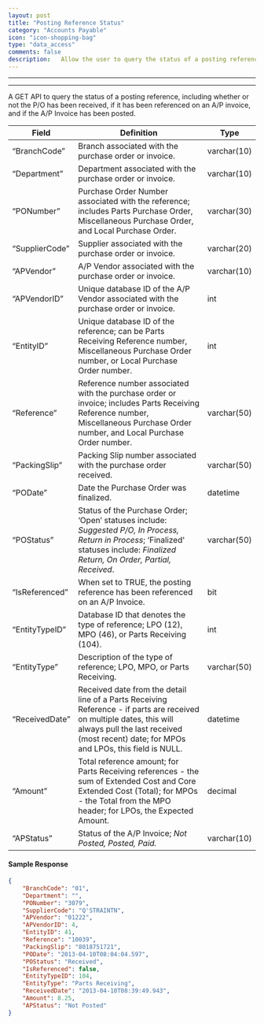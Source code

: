 ```yaml
---
layout: post
title: "Posting Reference Status"
category: "Accounts Payable" 
icon: "icon-shopping-bag"
type: "data_access"
comments: false
description:   Allow the user to query the status of a posting reference, including whether or not the P/O has been received, if it has been referenced on an A/P invoice, and if the A/P Invoice has been posted.
---
```


---

---

A GET API to query the status of a posting reference, including whether or not the P/O has been received, if it has been referenced on an A/P invoice, and if the A/P Invoice has been posted.

| Field | Definition | Type |
|---|---|---|
| “BranchCode”   | Branch associated with the purchase order or invoice.                                                                                                                                                           | varchar(10) |
| “Department”   | Department associated with the purchase order or invoice.                                                                                                                                                       | varchar(10) |
| “PONumber”     | Purchase Order Number associated with the reference; includes Parts Purchase Order, Miscellaneous Purchase Order, and Local Purchase Order.                                                                     | varchar(30) |
| “SupplierCode” | Supplier associated with the purchase order or invoice.                                                                                                                                                         | varchar(20) |
| “APVendor”     | A/P Vendor associated with the purchase order or invoice.                                                                                                                                                       | varchar(10) |
| “APVendorID”   | Unique database ID of the A/P Vendor associated with the purchase order or invoice.                                                                                                                             | int         |
| “EntityID”     | Unique database ID of the reference; can be Parts Receiving Reference number, Miscellaneous Purchase Order number, or Local Purchase Order number.                                                              | int         |
| “Reference”    | Reference number associated with the purchase order or invoice; includes Parts Receiving Reference number, Miscellaneous Purchase Order number, and Local Purchase Order number.                                | varchar(50) |
| “PackingSlip”  | Packing Slip number associated with the purchase order received.                                                                                                                                                | varchar(50) |
| “PODate”       | Date the Purchase Order was finalized.                                                                                                                                                                          | datetime    |
| “POStatus”     | Status of the Purchase Order; ‘Open’ statuses include: *Suggested P/O, In Process, Return in Process*; ‘Finalized' statuses include: *Finalized Return, On Order, Partial, Received*.                           | varchar(50) |
| “IsReferenced” | When set to TRUE, the posting reference has been referenced on an A/P Invoice.                                                                                                                                  | bit         |
| “EntityTypeID” | Database ID that denotes the type of reference; LPO (12), MPO (46), or Parts Receiving (104).                                                                                                                   | int         |
| “EntityType”   | Description of the type of reference; LPO, MPO, or Parts Receiving.                                                                                                                                             | varchar(50) |
| “ReceivedDate” | Received date from the detail line of a Parts Receiving Reference - if parts are received on multiple dates, this will always pull the last received (most recent) date; for MPOs and LPOs, this field is NULL. | datetime    |
| “Amount”       | Total reference amount; for Parts Receiving references - the sum of Extended Cost and Core Extended Cost (Total); for MPOs - the Total from the MPO header; for LPOs, the Expected Amount.                      | decimal     |
| “APStatus”     | Status of the A/P Invoice; *Not Posted, Posted, Paid.*                                                                                                                                                          | varchar(10) |

#### Sample Response
```json
{
	"BranchCode": "01",
	"Department": "",
	"PONumber": "3079",
	"SupplierCode": "Q'STRAINTN",
	"APVendor": "01222",
	"APVendorID": 4,
	"EntityID": 41,
	"Reference": "10039",
	"PackingSlip": "8018751721",
	"PODate": "2013-04-10T08:04:04.597",
	"POStatus": "Received",
	"IsReferenced": false,
	"EntityTypeID": 104,
	"EntityType": "Parts Receiving",
	"ReceivedDate": "2013-04-10T08:39:49.943",
	"Amount": 8.25,
	"APStatus": "Not Posted"
}
```
